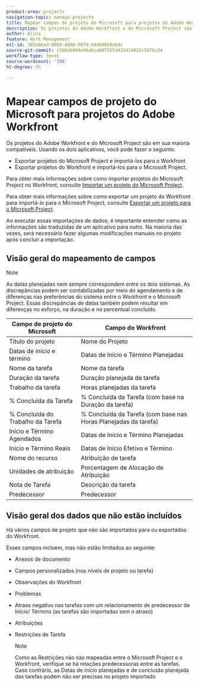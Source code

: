 ```yaml
---
product-area: projects
navigation-topic: manage-projects
title: Mapear campos de projeto do Microsoft para projetos do Adobe Workfront
description: Os projetos do Adobe Workfront e do Microsoft Project são em sua maioria compatíveis. Este artigo descreve como os campos de projeto mais comuns dos dois aplicativos são mapeados entre si.
author: Alina
feature: Work Management
exl-id: 381eb6ad-8084-406b-90f9-44460b58a04c
source-git-commit: c566eb094e96abca6073554433434822c567bc34
workflow-type: tm+mt
source-wordcount: '396'
ht-degree: 3%

---
```


# Mapear campos de projeto do Microsoft para projetos do Adobe Workfront

Os projetos do Adobe Workfront e do Microsoft Project são em sua maioria compatíveis. Usando os dois aplicativos, você pode fazer o seguinte:

* Exportar projetos do Microsoft Project e importá-los para o Workfront
* Exportar projetos do Workfront e importá-los para o Microsoft Project. 

Para obter mais informações sobre como importar projetos do Microsoft Project no Workfront, consulte [Importar um projeto do Microsoft Project](../../../manage-work/projects/create-projects/import-project-from-ms-project.md).

Para obter mais informações sobre como exportar um projeto do Workfront para importá-lo para o Microsoft Project, consulte [Exportar um projeto para o Microsoft Project](../../../manage-work/projects/manage-projects/export-project-to-ms-project.md).

Ao executar essas importações de dados, é importante entender como as informações são traduzidas de um aplicativo para outro. Na maioria das vezes, será necessário fazer algumas modificações manuais no projeto após concluir a importação. 

## Visão geral do mapeamento de campos

>[!NOTE]
>
>As datas planejadas nem sempre correspondem entre os dois sistemas. As discrepâncias podem ser contabilizadas por meio do agendamento e de diferenças nas preferências do sistema entre o Workfront e o Microsoft Project. Essas discrepâncias de datas também podem resultar em diferenças no esforço, na duração e no percentual concluído.

| **Campo de projeto do Microsoft** | **Campo do Workfront** |
|---|---|
| Título do projeto | Nome do Projeto |
| Datas de início e término | Datas de Início e Término Planejadas |
| Nome da tarefa | Nome da tarefa |
| Duração da tarefa | Duração planejada da tarefa |
| Trabalho da tarefa | Horas planejadas da tarefa |
| % Concluída da Tarefa | % Concluída da Tarefa (com base na Duração da tarefa) |
| % Concluída do Trabalho da Tarefa | % Concluída da Tarefa (com base nas Horas Planejadas da tarefa) |
| Início e Término Agendados | Datas de Início e Término Planejadas |
| Início e Término Reais | Datas de Início Efetivo e Término |
| Nome do recurso | Atribuição de tarefa |
| Unidades de atribuição | Porcentagem de Alocação de Atribuição |
| Nota de Tarefa | Descrição da tarefa |
| Predecessor | Predecessor |

## Visão geral dos dados que não estão incluídos

Há vários campos de projeto que não são importados para ou exportados do Workfront.

Esses campos incluem, mas não estão limitados ao seguinte:

* Anexos de documento
* Campos personalizados (nos níveis de projeto ou tarefa)
* Observações do Workfront
* Problemas
* Atraso negativo nas tarefas com um relacionamento de predecessor de Início/ Término (as tarefas são importadas sem o atraso)
* Atribuições
* Restrições de Tarefa

  >[!NOTE]
  >
  >Como as Restrições não são mapeadas entre o Microsoft Project e o Workfront, verifique se há relações predecessoras entre as tarefas. Caso contrário, as Datas de início planejadas e de conclusão planejada das tarefas podem não ser precisas no projeto importado. 
